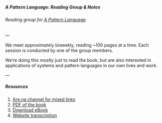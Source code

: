 ##### A Pattern Language: Reading Group & Notes
###### Reading group for [A Pattern Language](https://en.wikipedia.org/wiki/A_Pattern_Language).

—

We meet approximately biweekly, reading ~100 pages at a time. Each session is conducted by one of the group members. 

We’re doing this mostly just to read the book, but are also interested in applications of systems and pattern languages in our own lives and work.

—

##### Resources

1. [Are.na channel for mixed links](https://www.are.na/edouard-u/a-pattern-language)
2. [PDF of the book](https://s3.amazonaws.com/arena-attachments/789525/63b11381fb608370170f3fa9130ecf1c.pdf)
3. [Download eBook](https://thepiratebay.org/torrent/6347643/The_Timeless_Way_of_Building_and_A_Pattern_Language)
4. [Website transcription](http://www.iwritewordsgood.com/apl/set.htm)
